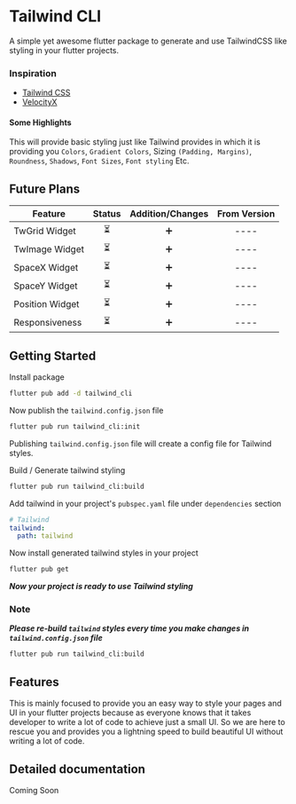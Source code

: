 # Tailwind CLI

A simple yet awesome flutter package to generate and use TailwindCSS like styling in your flutter
projects.

### Inspiration

* [Tailwind CSS](https://tailwindcss.com/)
* [VelocityX](https://velocityx.dev)

#### Some Highlights

This will provide basic styling just like Tailwind provides in which it is providing
you ```Colors```, ```Gradient Colors```, Sizing ```(Padding, Margins)```,
```Roundness```, ```Shadows```, ```Font Sizes```, ```Font styling``` Etc.

## Future Plans

| Feature  | Status  | Addition/Changes  | From Version  |
|----------|:---------:|:-----------:|:---------------:|
| TwGrid Widget  | ⏳  | ➕  | ----  |
| TwImage Widget  | ⏳  | ➕  | ----  |
| SpaceX Widget  | ⏳  | ➕  | ----  |
| SpaceY Widget  | ⏳  | ➕  | ----  |
| Position Widget  | ⏳  | ➕  | ----  |
| Responsiveness  | ⏳  | ➕  | ----  |

## Getting Started
Install package
```bash
flutter pub add -d tailwind_cli
```

Now publish the ```tailwind.config.json``` file

```bash
flutter pub run tailwind_cli:init
```

Publishing ```tailwind.config.json``` file will create a config file for Tailwind styles.

Build / Generate tailwind styling

```bash
flutter pub run tailwind_cli:build
```

Add tailwind in your project's ```pubspec.yaml``` file under ```dependencies``` section

```yaml
# Tailwind
tailwind:
  path: tailwind
```

Now install generated tailwind styles in your project

```bash
flutter pub get
```

***Now your project is ready to use Tailwind styling***

### Note
***Please re-build ```tailwind``` styles every time you make changes in ```tailwind.config.json``` file*** 
```bash
flutter pub run tailwind_cli:build
```

## Features

This is mainly focused to provide you an easy way to style your pages and UI in your flutter
projects because as everyone knows that it takes developer to write a lot of code to achieve just a
small UI. So we are here to rescue you and provides you a lightning speed to build beautiful UI
without writing a lot of code.

## Detailed documentation

Coming Soon